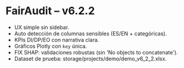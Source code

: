 # FairAudit – v6.2.2
- UX simple sin sidebar.
- Auto detección de columnas sensibles (ES/EN + categóricas).
- KPIs DI/DP/EO con narrativa clara.
- Gráficos Plotly con `key` única.
- FIX SHAP: validaciones robustas (sin 'No objects to concatenate').
- Dataset de prueba: storage/projects/demo/demo_v6_2_2.xlsx.
